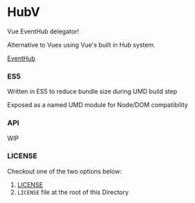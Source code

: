 # HubV

Vue EventHub delegator!

Alternative to Vuex using Vue's built in Hub system.

[EventHub](https://vuejs.org/v2/guide/migration.html#dispatch-and-broadcast-replaced)

### ES5

Written in ES5 to reduce bundle size during UMD build step

Exposed as a named UMD module for Node/DOM compatibility

### API

WIP

### LICENSE

Checkout one of the two options below:

1. [LICENSE](https://github.com/selfup/hubv/blob/master/LICENSE)
1. `LICENSE` file at the root of this Directory

